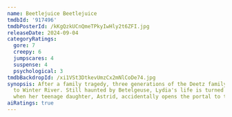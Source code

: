 ```yaml
---
name: Beetlejuice Beetlejuice
tmdbId: '917496'
tmdbPosterId: /kKgQzkUCnQmeTPkyIwHly2t6ZFI.jpg
releaseDate: 2024-09-04
categoryRatings:
  gore: 7
  creepy: 6
  jumpscares: 4
  suspense: 4
  psychological: 3
tmdbBackdropId: /xi1VSt3DtkevUmzCx2mNlCoDe74.jpg
synopsis: After a family tragedy, three generations of the Deetz family return home
  to Winter River. Still haunted by Betelgeuse, Lydia's life is turned upside down
  when her teenage daughter, Astrid, accidentally opens the portal to the Afterlife.
aiRatings: true
---
```


